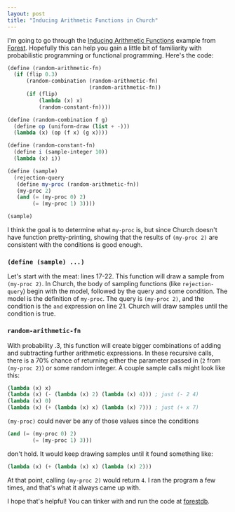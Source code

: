 ```yaml
---
layout: post
title: "Inducing Arithmetic Functions in Church"
---
```


I'm going to go through the [Inducing Arithmetic Functions](http://forestdb.org/models/arithmetic.html) example from [Forest](http://forestdb.org/). Hopefully this can help you gain a little bit of familiarity with probabilistic programming or functional programming. Here's the code:

```scheme
(define (random-arithmetic-fn)
  (if (flip 0.3)
      (random-combination (random-arithmetic-fn) 
                          (random-arithmetic-fn))
      (if (flip) 
          (lambda (x) x) 
          (random-constant-fn))))

(define (random-combination f g)
  (define op (uniform-draw (list + -)))
  (lambda (x) (op (f x) (g x))))

(define (random-constant-fn)
  (define i (sample-integer 10))
  (lambda (x) i))

(define (sample)
  (rejection-query
   (define my-proc (random-arithmetic-fn))
   (my-proc 2)
   (and (= (my-proc 0) 2)
        (= (my-proc 1) 3))))

(sample)
```

I think the goal is to determine what `my-proc` is, but since Church doesn't have function pretty-printing, showing that the results of `(my-proc 2)` are consistent with the conditions is good enough.

### `(define (sample) ...)`

Let's start with the meat: lines 17-22. This function will draw a sample from `(my-proc 2)`. In Church, the body of sampling functions (like `rejection-query`) begin with the model, followed by the query and some condition. The model is the definition of `my-proc`. The query is `(my-proc 2)`, and the condition is the `and` expression on line 21. Church will draw samples until the condition is true.

### `random-arithmetic-fn`

With probability .3, this function will create bigger combinations of adding and subtracting further arithmetic expressions. In these recursive calls, there is a 70% chance of returning either the parameter passed in (`2` from `(my-proc 2)`) or some random integer. A couple sample calls might look like this:

```scheme
(lambda (x) x)
(lambda (x) (- (lambda (x) 2) (lambda (x) 4))) ; just (- 2 4)
(lambda (x) 0)
(lambda (x) (+ (lambda (x) x) (lambda (x) 7))) ; just (+ x 7)
```

`(my-proc)` could never be any of those values since the conditions

```scheme
(and (= (my-proc 0) 2)
        (= (my-proc 1) 3)))
```

don't hold. It would keep drawing samples until it found something like: 

```scheme
(lambda (x) (+ (lambda (x) x) (lambda (x) 2)))
```

At that point, calling `(my-proc 2)` would return `4`. I ran the program a few times, and that's what it always came up with.

I hope that's helpful! You can tinker with and run the code at [forestdb](http://forestdb.org/models/arithmetic.html).
